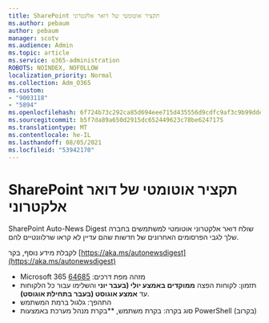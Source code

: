 ```yaml
---
title: SharePoint תקציר אוטומטי של דואר אלקטרוני
ms.author: pebaum
author: pebaum
manager: scotv
ms.audience: Admin
ms.topic: article
ms.service: o365-administration
ROBOTS: NOINDEX, NOFOLLOW
localization_priority: Normal
ms.collection: Adm_O365
ms.custom:
- "9003118"
- "5894"
ms.openlocfilehash: 6f724b73c292ca85d694eee715d435556d9cdfc9af3c9b99ddea1e094f3d16a8
ms.sourcegitcommit: b5f7da89a650d2915dc652449623c78be6247175
ms.translationtype: MT
ms.contentlocale: he-IL
ms.lasthandoff: 08/05/2021
ms.locfileid: "53942170"
---
```

# <a name="sharepoint-auto-digest-email"></a>SharePoint תקציר אוטומטי של דואר אלקטרוני

SharePoint Auto-News Digest שולח דואר אלקטרוני אוטומטי למשתמשים בחברה שלך לגבי הפרסומים האחרונים של חדשות שהם עדיין לא קראו שרלוונטיים להם.

לקבלת מידע נוסף, בקר [https://aka.ms/autonewsdigest](https://aka.ms/autonewsdigest)

- Microsoft 365 מזהה מפת דרכים: [64685](https://www.microsoft.com/microsoft-365/roadmap?filters=&featureid=64685)
- תזמון: לקוחות הפצה  **ממוקדים באמצע יולי (בעבר יוני**  והשלימו עבור כל הלקוחות עד  **אמצע אוגוסט (בעבר בתחילת אוגוסט)**.
- התהפך: גלגול ברמת המשתמש
- סוג בקרה: בקרת משתמש, **בקרת מנהל מערכת באמצעות PowerShell (בקרוב)
